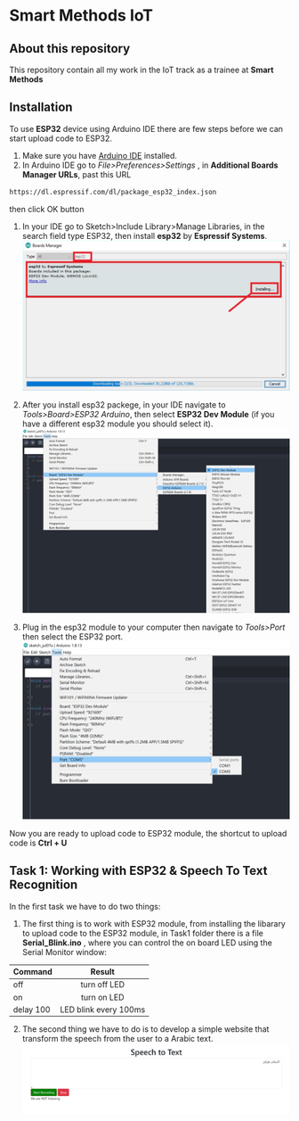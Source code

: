 # Smart Methods IoT

##  About this repository 
This repository contain all my work in the IoT track as a trainee at **Smart Methods**


## Installation
 
To use **ESP32** device using Arduino IDE there are few steps before we can start upload code to ESP32.

1. Make sure you have [Arduino IDE](https://www.arduino.cc/en/software) installed.
1. In Arduino IDE go to *File>Preferences>Settings* , in **Additional Boards Manager URLs**, past this URL

```sh
https://dl.espressif.com/dl/package_esp32_index.json
```
then click OK button
1. In your IDE go to Sketch>Include Library>Manage Libraries, in the search field type ESP32, then install **esp32** by **Espressif Systems**.
![board manager window](/images/esp32_library.png)

1. After you install esp32 packege, in your IDE navigate to *Tools>Board>ESP32 Arduino*, then select **ESP32 Dev Module** (if you have a different esp32 module you should select it).
![boards window](/images/esp32_boards.png)

1. Plug in the esp32 module to your computer then navigate to *Tools>Port* then select the ESP32 port.
![serial ports window](/images/esp32_port.png)

Now you are ready to upload code to ESP32 module, the shortcut to upload code is **Ctrl + U**

## Task 1: Working with ESP32 & Speech To Text Recognition 

In the first task we have to do two things:
1. The first thing is to work with ESP32 module, from installing the libarary to upload code to the ESP32 module, in Task1 folder there is a file **Serial_Blink.ino** , where you can control the on board LED using the Serial Monitor window:

| Command  | Result |
| ------------- |:-------------:|
| off      | turn off LED     |
| on      | turn on LED     |
| delay 100 | LED blink every 100ms |

2. The second thing we have to do is to develop a simple website that transform the speech from the user to a Arabic text.
![speech recongintion website](/images/speechToText.png)
